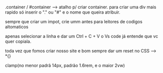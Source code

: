 .container / #container --> atalho p/ criar container.
para criar uma div mais rapido só inserir o "." ou "#" e o nome que queira atribuir.


sempre que criar um impot, crie umm <label> antes para leitores de codigos altomaticos

apenas selecionar a linha e dar um Ctrl + C + V o Vs code já entende que vc quer copiala.

toda vez que fomos criar nosso site e bom sempre dar um reset no CSS --> *{}

<!-- 1rem = 16px (User Agent do navergador) -->

clamp(no menor padrã 14px, padrão 1.6rem, e o maior 2vw)


